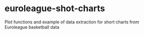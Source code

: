 # euroleague-shot-charts

Plot functions and example of data extraction for short charts from Euroleague basketball data
